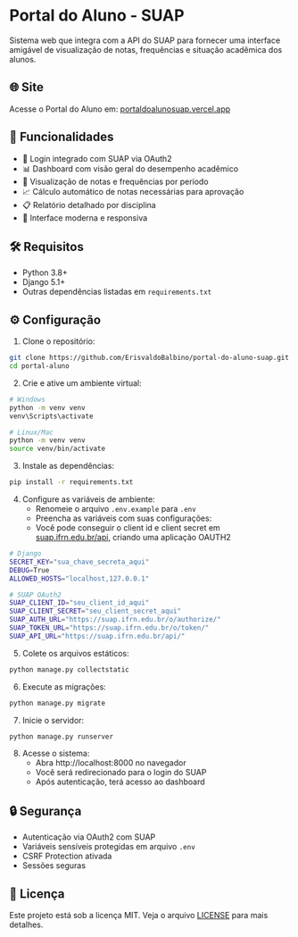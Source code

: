 # Portal do Aluno - SUAP

Sistema web que integra com a API do SUAP para fornecer uma interface amigável de visualização de notas, frequências e situação acadêmica dos alunos.

## 🌐 Site

Acesse o Portal do Aluno em: [portaldoalunosuap.vercel.app](https://portaldoalunosuap.vercel.app)

## 🚀 Funcionalidades

- 🔐 Login integrado com SUAP via OAuth2
- 📊 Dashboard com visão geral do desempenho acadêmico
- 📝 Visualização de notas e frequências por período
- 📈 Cálculo automático de notas necessárias para aprovação
- 📋 Relatório detalhado por disciplina
- 🎨 Interface moderna e responsiva

## 🛠️ Requisitos

- Python 3.8+
- Django 5.1+
- Outras dependências listadas em `requirements.txt`

## ⚙️ Configuração

1. Clone o repositório:
```bash
git clone https://github.com/ErisvaldoBalbino/portal-do-aluno-suap.git
cd portal-aluno
```

2. Crie e ative um ambiente virtual:
```bash
# Windows
python -m venv venv
venv\Scripts\activate

# Linux/Mac
python -m venv venv
source venv/bin/activate
```

3. Instale as dependências:
```bash
pip install -r requirements.txt
```

4. Configure as variáveis de ambiente:
   - Renomeie o arquivo `.env.example` para `.env`
   - Preencha as variáveis com suas configurações:
   - Você pode conseguir o client id e client secret em [suap.ifrn.edu.br/api](https://suap.ifrn.edu.br/api/), criando uma aplicação OAUTH2
```bash
# Django
SECRET_KEY="sua_chave_secreta_aqui"
DEBUG=True
ALLOWED_HOSTS="localhost,127.0.0.1"

# SUAP OAuth2
SUAP_CLIENT_ID="seu_client_id_aqui"
SUAP_CLIENT_SECRET="seu_client_secret_aqui"
SUAP_AUTH_URL="https://suap.ifrn.edu.br/o/authorize/"
SUAP_TOKEN_URL="https://suap.ifrn.edu.br/o/token/"
SUAP_API_URL="https://suap.ifrn.edu.br/api/"
```

5. Colete os arquivos estáticos:
```bash
python manage.py collectstatic
```

6. Execute as migrações:
```bash
python manage.py migrate
```

7. Inicie o servidor:
```bash
python manage.py runserver
```

8. Acesse o sistema:
   - Abra http://localhost:8000 no navegador
   - Você será redirecionado para o login do SUAP
   - Após autenticação, terá acesso ao dashboard

## 🔒 Segurança

- Autenticação via OAuth2 com SUAP
- Variáveis sensíveis protegidas em arquivo `.env`
- CSRF Protection ativada
- Sessões seguras

## 📝 Licença

Este projeto está sob a licença MIT. Veja o arquivo [LICENSE](LICENSE) para mais detalhes.